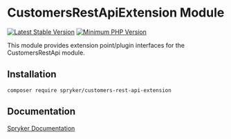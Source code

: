 # CustomersRestApiExtension Module
[![Latest Stable Version](https://poser.pugx.org/spryker/customers-rest-api-extension/v/stable.svg)](https://packagist.org/packages/spryker/customers-rest-api-extension)
[![Minimum PHP Version](https://img.shields.io/badge/php-%3E%3D%207.3-8892BF.svg)](https://php.net/)

This module provides extension point/plugin interfaces for the CustomersRestApi module.

## Installation

```
composer require spryker/customers-rest-api-extension
```

## Documentation

[Spryker Documentation](https://academy.spryker.com/developing_with_spryker/module_guide/modules.html)
